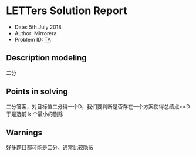 
# LETTers Solution Report

- Date: 5th July 2018
- Author: Mirrorera
- Problem ID: [TA](https://www.nowcoder.com/acm/contest/143/A)

## Description modeling
二分

## Points in solving
二分答案，对目标值二分得一个D，我们要判断是否存在一个方案使得总绩点>=D
于是选前 k 个最小的删除

## Warnings
好多题目都可能是二分，通常比较隐蔽
